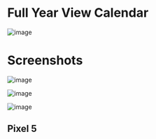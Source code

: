 # Full Year View Calendar

![image](https://user-images.githubusercontent.com/72864817/173788759-01277117-a6cd-4208-8c03-9021bc0a0240.png)

# Screenshots

![image](https://user-images.githubusercontent.com/72864817/175514753-b4854e48-7cfa-4c60-8286-2593b3dfe5ab.png)

![image](https://user-images.githubusercontent.com/72864817/175514919-24a56cba-e73d-466f-8acd-56d8e1fe71d7.png)

![image](https://user-images.githubusercontent.com/72864817/175515028-784d075b-4d7e-41ba-8374-cff85c96467f.png)

## Pixel 5
